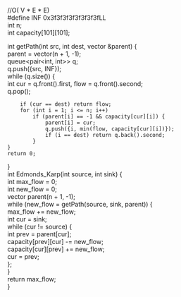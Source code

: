 //O( V * E * E)  
#define INF 0x3f3f3f3f3f3f3f3fLL  
int n;  
int capacity[101][101];  
  
int getPath(int src, int dest, vector<int> &parent) {  
    parent = vector<int>(n + 1, -1);  
    queue<pair<int, int>> q;  
    q.push({src, INF});  
    while (q.size()) {  
        int cur = q.front().first, flow = q.front().second;  
        q.pop();  
  
        if (cur == dest) return flow;  
        for (int i = 1; i <= n; i++)  
            if (parent[i] == -1 && capacity[cur][i]) {  
                parent[i] = cur;  
                q.push({i, min(flow, capacity[cur][i])});  
                if (i == dest) return q.back().second;  
            }  
    }  
    return 0;  
}  
int Edmonds_Karp(int source, int sink) {  
    int max_flow = 0;  
    int new_flow = 0;  
    vector<int> parent(n + 1, -1);  
    while (new_flow = getPath(source, sink, parent)) {  
        max_flow += new_flow;  
        int cur = sink;  
        while (cur != source) {  
            int prev = parent[cur];  
            capacity[prev][cur] -= new_flow;  
            capacity[cur][prev] += new_flow;  
            cur = prev;  
        };  
    }  
    return max_flow;  
}